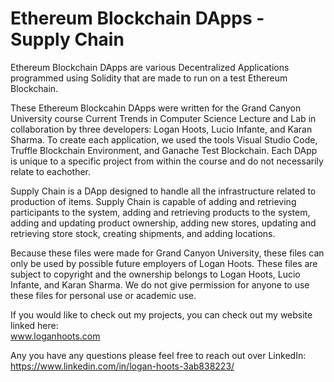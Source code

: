 # Ethereum Blockchain DApps - Supply Chain #

Ethereum Blockchain DApps are various Decentralized Applications programmed using Solidity that are made to run on a test Ethereum Blockchain.

These Ethereum Blockcahin DApps were written for the Grand Canyon University course Current Trends in Computer Science Lecture and Lab in collaboration by three developers: Logan Hoots, Lucio Infante, and Karan Sharma. To create each application, we used the tools Visual Studio Code, Truffle Blockchain Environment, and Ganache Test Blockchain. Each DApp is unique to a specific project from within the course and do not necessarily relate to eachother.

Supply Chain is a DApp designed to handle all the infrastructure related to production of items. Supply Chain is capable of adding and retrieving participants to the system, adding and retrieving products to the system, adding and updating product ownership, adding new stores, updating and retrieving store stock, creating shipments, and adding locations.

Because these files were made for Grand Canyon University, these files can only be used by possible future employers of Logan Hoots. These files are subject to copyright and the ownership belongs to Logan Hoots, Lucio Infante, and Karan Sharma. We do not give permission for anyone to use these files for personal use or academic use.

If you would like to check out my projects, you can check out my website linked here:\
 www.loganhoots.com

Any you have any questions please feel free to reach out over LinkedIn:\
  https://www.linkedin.com/in/logan-hoots-3ab838223/
